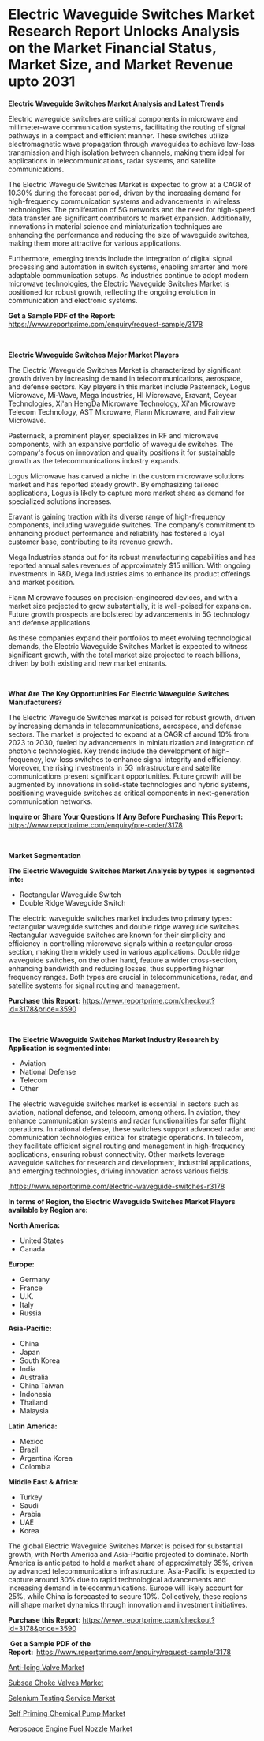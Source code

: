 <p><h1>Electric Waveguide Switches Market Research Report Unlocks Analysis on the Market Financial Status, Market Size, and Market Revenue upto 2031</h1></p><p><strong>Electric Waveguide Switches Market Analysis and Latest Trends</strong></p>
<p><p>Electric waveguide switches are critical components in microwave and millimeter-wave communication systems, facilitating the routing of signal pathways in a compact and efficient manner. These switches utilize electromagnetic wave propagation through waveguides to achieve low-loss transmission and high isolation between channels, making them ideal for applications in telecommunications, radar systems, and satellite communications.</p><p>The Electric Waveguide Switches Market is expected to grow at a CAGR of 10.30% during the forecast period, driven by the increasing demand for high-frequency communication systems and advancements in wireless technologies. The proliferation of 5G networks and the need for high-speed data transfer are significant contributors to market expansion. Additionally, innovations in material science and miniaturization techniques are enhancing the performance and reducing the size of waveguide switches, making them more attractive for various applications.</p><p>Furthermore, emerging trends include the integration of digital signal processing and automation in switch systems, enabling smarter and more adaptable communication setups. As industries continue to adopt modern microwave technologies, the Electric Waveguide Switches Market is positioned for robust growth, reflecting the ongoing evolution in communication and electronic systems.</p></p>
<p><strong>Get a Sample PDF of the Report:&nbsp;</strong> <a href="https://www.reportprime.com/enquiry/request-sample/3178">https://www.reportprime.com/enquiry/request-sample/3178</a></p>
<p>&nbsp;</p>
<p><strong>Electric Waveguide Switches Major Market Players</strong></p>
<p><p>The Electric Waveguide Switches Market is characterized by significant growth driven by increasing demand in telecommunications, aerospace, and defense sectors. Key players in this market include Pasternack, Logus Microwave, Mi-Wave, Mega Industries, HI Microwave, Eravant, Ceyear Technologies, Xi'an HengDa Microwave Technology, Xi'an Microwave Telecom Technology, AST Microwave, Flann Microwave, and Fairview Microwave.</p><p>Pasternack, a prominent player, specializes in RF and microwave components, with an expansive portfolio of waveguide switches. The company's focus on innovation and quality positions it for sustainable growth as the telecommunications industry expands.</p><p>Logus Microwave has carved a niche in the custom microwave solutions market and has reported steady growth. By emphasizing tailored applications, Logus is likely to capture more market share as demand for specialized solutions increases.</p><p>Eravant is gaining traction with its diverse range of high-frequency components, including waveguide switches. The company’s commitment to enhancing product performance and reliability has fostered a loyal customer base, contributing to its revenue growth.</p><p>Mega Industries stands out for its robust manufacturing capabilities and has reported annual sales revenues of approximately $15 million. With ongoing investments in R&D, Mega Industries aims to enhance its product offerings and market position.</p><p>Flann Microwave focuses on precision-engineered devices, and with a market size projected to grow substantially, it is well-poised for expansion. Future growth prospects are bolstered by advancements in 5G technology and defense applications.</p><p>As these companies expand their portfolios to meet evolving technological demands, the Electric Waveguide Switches Market is expected to witness significant growth, with the total market size projected to reach billions, driven by both existing and new market entrants.</p></p>
<p>&nbsp;</p>
<p><strong>What Are The Key Opportunities For Electric Waveguide Switches Manufacturers?</strong></p>
<p><p>The Electric Waveguide Switches market is poised for robust growth, driven by increasing demands in telecommunications, aerospace, and defense sectors. The market is projected to expand at a CAGR of around 10% from 2023 to 2030, fueled by advancements in miniaturization and integration of photonic technologies. Key trends include the development of high-frequency, low-loss switches to enhance signal integrity and efficiency. Moreover, the rising investments in 5G infrastructure and satellite communications present significant opportunities. Future growth will be augmented by innovations in solid-state technologies and hybrid systems, positioning waveguide switches as critical components in next-generation communication networks.</p></p>
<p><strong>Inquire or Share Your Questions If Any Before Purchasing This Report:</strong> <a href="https://www.reportprime.com/enquiry/pre-order/3178">https://www.reportprime.com/enquiry/pre-order/3178</a></p>
<p>&nbsp;</p>
<p><strong>Market Segmentation</strong></p>
<p><strong>The Electric Waveguide Switches Market Analysis by types is segmented into:</strong></p>
<p><ul><li>Rectangular Waveguide Switch</li><li>Double Ridge Waveguide Switch</li></ul></p>
<p><p>The electric waveguide switches market includes two primary types: rectangular waveguide switches and double ridge waveguide switches. Rectangular waveguide switches are known for their simplicity and efficiency in controlling microwave signals within a rectangular cross-section, making them widely used in various applications. Double ridge waveguide switches, on the other hand, feature a wider cross-section, enhancing bandwidth and reducing losses, thus supporting higher frequency ranges. Both types are crucial in telecommunications, radar, and satellite systems for signal routing and management.</p></p>
<p><strong>Purchase this Report:&nbsp;</strong><a href="https://www.reportprime.com/checkout?id=3178&price=3590">https://www.reportprime.com/checkout?id=3178&price=3590</a></p>
<p>&nbsp;</p>
<p><strong>The Electric Waveguide Switches Market Industry Research by Application is segmented into:</strong></p>
<p><ul><li>Aviation</li><li>National Defense</li><li>Telecom</li><li>Other</li></ul></p>
<p><p>The electric waveguide switches market is essential in sectors such as aviation, national defense, and telecom, among others. In aviation, they enhance communication systems and radar functionalities for safer flight operations. In national defense, these switches support advanced radar and communication technologies critical for strategic operations. In telecom, they facilitate efficient signal routing and management in high-frequency applications, ensuring robust connectivity. Other markets leverage waveguide switches for research and development, industrial applications, and emerging technologies, driving innovation across various fields.</p></p>
<p><a href="https://www.reportprime.com/electric-waveguide-switches-r3178">&nbsp;https://www.reportprime.com/electric-waveguide-switches-r3178</a></p>
<p><strong>In terms of Region, the Electric Waveguide Switches Market Players available by Region are:</strong></p>
<p>
    <p> <strong> North America: </strong>
        <ul>
            <li>United States</li>
            <li>Canada</li>
        </ul>
        </p> 
    <p> <strong> Europe: </strong>
        <ul>
            <li>Germany</li>
            <li>France</li>
            <li>U.K.</li>
            <li>Italy</li>
            <li>Russia</li>
        </ul>
        </p> 
    <p> <strong> Asia-Pacific: </strong>
        <ul>
            <li>China</li>
            <li>Japan</li>
            <li>South Korea</li>
            <li>India</li>
            <li>Australia</li>
            <li>China Taiwan</li>
            <li>Indonesia</li>
            <li>Thailand</li>
            <li>Malaysia</li>
        </ul>
        </p> 
    <p> <strong> Latin America: </strong>
        <ul>
            <li>Mexico</li>
            <li>Brazil</li>
            <li>Argentina Korea</li>
            <li>Colombia</li>
        </ul>
        </p> 
    <p> <strong> Middle East & Africa: </strong>
        <ul>
            <li>Turkey</li>
            <li>Saudi</li>
            <li>Arabia</li>
            <li>UAE</li>
            <li>Korea</li>
        </ul>
    </p>
    </p>
<p><p>The global Electric Waveguide Switches Market is poised for substantial growth, with North America and Asia-Pacific projected to dominate. North America is anticipated to hold a market share of approximately 35%, driven by advanced telecommunications infrastructure. Asia-Pacific is expected to capture around 30% due to rapid technological advancements and increasing demand in telecommunications. Europe will likely account for 25%, while China is forecasted to secure 10%. Collectively, these regions will shape market dynamics through innovation and investment initiatives.</p></p>
<p><strong>Purchase this Report: </strong><a href="https://www.reportprime.com/checkout?id=3178&price=3590">https://www.reportprime.com/checkout?id=3178&price=3590</a></p>
<p>&nbsp;<strong>Get a Sample PDF of the Report:&nbsp;&nbsp;</strong><a href="https://www.reportprime.com/enquiry/request-sample/3178">https://www.reportprime.com/enquiry/request-sample/3178</a></p>
<p><strong></strong></p>
<p><p><a href="https://issuu.com/reportprime-2/docs/anti-icing-valve-market-size-2030.p_54de7851485377">Anti-Icing Valve Market</a></p><p><a href="https://www.linkedin.com/pulse/comprehensive-look-product-type-recyclable-choke-valvenon-recyclable-i14qf?trackingId=kddlkIKbTIKNQieNMwRceA%3D%3D">Subsea Choke Valves Market</a></p><p><a href="https://www.linkedin.com/pulse/how-regional-markets-adapting-selenium-testing-service-market-e4nle?trackingId=WyIGc0aLQ2ez9Zis%2Bo9%2FYQ%3D%3D">Selenium Testing Service Market</a></p><p><a href="https://www.linkedin.com/pulse/strategic-insights-global-self-priming-chemical-pump-xgymf?trackingId=qyb1cF2LRQ6R2v7W5Kqv7w%3D%3D">Self Priming Chemical Pump Market</a></p><p><a href="https://issuu.com/reportprime-2/docs/aerospace-engine-fuel-nozzle-market_eff3b852df5d4f">Aerospace Engine Fuel Nozzle Market</a></p></p>